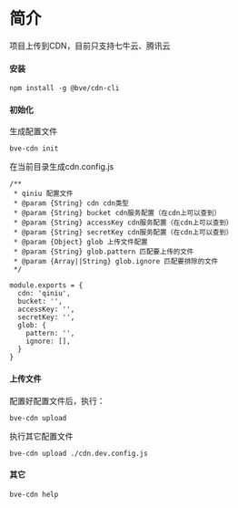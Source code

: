 # 简介

项目上传到CDN，目前只支持七牛云、腾讯云

#### 安装

```
npm install -g @bve/cdn-cli
```

#### 初始化
生成配置文件

```
bve-cdn init
```

在当前目录生成cdn.config.js
```
/**
 * qiniu 配置文件
 * @param {String} cdn cdn类型
 * @param {String} bucket cdn服务配置（在cdn上可以查到）
 * @param {String} accessKey cdn服务配置（在cdn上可以查到）
 * @param {String} secretKey cdn服务配置（在cdn上可以查到）
 * @param {Object} glob 上传文件配置
 * @param {String} glob.pattern 匹配要上传的文件
 * @param {Array||String} glob.ignore 匹配要排除的文件
 */

module.exports = {
  cdn: 'qiniu',
  bucket: '',
  accessKey: '',
  secretKey: '',
  glob: {
    pattern: '',
    ignore: [],
  }
}
```

#### 上传文件
配置好配置文件后，执行：

```
bve-cdn upload
```

执行其它配置文件

```
bve-cdn upload ./cdn.dev.config.js
```

#### 其它

```
bve-cdn help
```